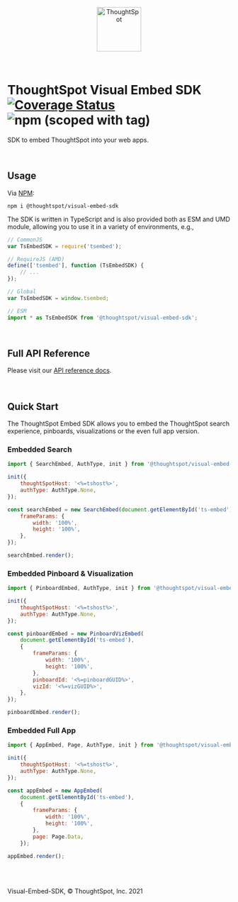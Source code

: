 
<p align="center">
    <img src="https://raw.githubusercontent.com/thoughtspot/visual-embed-sdk/main/static/doc-images/images/TS-Logo-black-no-bg.svg" width=100 align="center" alt="ThoughtSpot" />
</p>

<br/>

# ThoughtSpot Visual Embed SDK  [![Coverage Status](https://coveralls.io/repos/github/ts-blink/embed-sdk/badge.svg?branch=main)](https://coveralls.io/github/ts-blink/embed-sdk?branch=main) ![npm (scoped with tag)](https://img.shields.io/npm/v/@thoughtspot/visual-embed-sdk/prod)

SDK to embed ThoughtSpot into your web apps.

<br/>

## Usage

Via [NPM](https://www.npmjs.com/package/@thoughtspot/visual-embed-sdk):

```
npm i @thoughtspot/visual-embed-sdk
```

The SDK is written in TypeScript and is also provided both as ESM and UMD module,
allowing you to use it in a variety of environments, e.g.,

```js
// CommonJS
var TsEmbedSDK = require('tsembed');

// RequireJS (AMD)
define(['tsembed'], function (TsEmbedSDK) {
    // ...
});

// Global
var TsEmbedSDK = window.tsembed;

// ESM
import * as TsEmbedSDK from '@thoughtspot/visual-embed-sdk';
```

<br/>

## Full API Reference

Please visit our [API reference docs](https://docs.thoughtspot.com/visual-embed-sdk/typedoc/modules.html).

<br/>

## Quick Start

The ThoughtSpot Embed SDK allows you to embed the ThoughtSpot search experience,
pinboards, visualizations or the even full app version.

### Embedded Search

```js
import { SearchEmbed, AuthType, init } from '@thoughtspot/visual-embed-sdk';

init({
    thoughtSpotHost: '<%=tshost%>',
    authType: AuthType.None,
});

const searchEmbed = new SearchEmbed(document.getElementById('ts-embed'), {
    frameParams: {
        width: '100%',
        height: '100%',
    },
});

searchEmbed.render();
```

### Embedded Pinboard & Visualization

```js
import { PinboardEmbed, AuthType, init } from '@thoughtspot/visual-embed-sdk';

init({
    thoughtSpotHost: '<%=tshost%>',
    authType: AuthType.None,
});

const pinboardEmbed = new PinboardVizEmbed(
    document.getElementById('ts-embed'),
    {
        frameParams: {
            width: '100%',
            height: '100%',
        },
        pinboardId: '<%=pinboardGUID%>',
        vizId: '<%=vizGUID%>',
    },
});

pinboardEmbed.render();
```

### Embedded Full App

```js
import { AppEmbed, Page, AuthType, init } from '@thoughtspot/visual-embed-sdk';

init({
    thoughtSpotHost: '<%=tshost%>',
    authType: AuthType.None,
});

const appEmbed = new AppEmbed(
    document.getElementById('ts-embed'),
    {
        frameParams: {
            width: '100%',
            height: '100%',
        },
        page: Page.Data,
    });

appEmbed.render();
```

<br/>
<br/>

Visual-Embed-SDK, © ThoughtSpot, Inc. 2021
